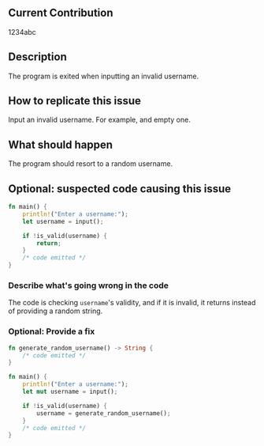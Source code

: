 ## Current Contribution

1234abc

## Description

The program is exited when inputting an invalid username.

## How to replicate this issue

Input an invalid username. For example, and empty one.

## What should happen

The program should resort to a random username.

## Optional: suspected code causing this issue

```rust
fn main() {
    println!("Enter a username:");
    let username = input();

    if !is_valid(username) {
        return;
    }
    /* code emitted */
}
```

### Describe what's going wrong in the code

The code is checking `username`'s validity, and if it is invalid, it returns instead of providing a random string.

### Optional: Provide a fix

```rust
fn generate_random_username() -> String {
    /* code emitted */
}

fn main() {
    println!("Enter a username:");
    let mut username = input();

    if !is_valid(username) {
        username = generate_random_username();
    }
    /* code emitted */
}
```